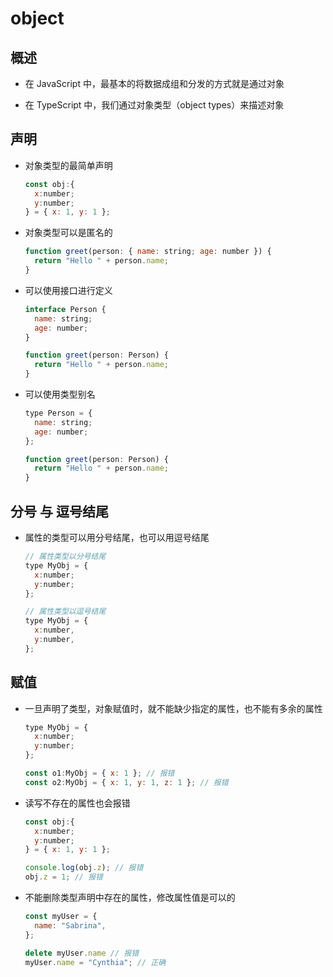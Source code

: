 # object

## 概述

+ 在 JavaScript 中，最基本的将数据成组和分发的方式就是通过对象

+ 在 TypeScript 中，我们通过对象类型（object types）来描述对象

## 声明

+ 对象类型的最简单声明

  ```js
  const obj:{
    x:number;
    y:number;
  } = { x: 1, y: 1 };
  ```

+ 对象类型可以是匿名的

  ```js
  function greet(person: { name: string; age: number }) {
    return "Hello " + person.name;
  }
  ```

+ 可以使用接口进行定义

  ```js
  interface Person {
    name: string;
    age: number;
  }

  function greet(person: Person) {
    return "Hello " + person.name;
  }
  ```

+ 可以使用类型别名

  ```js
  type Person = {
    name: string;
    age: number;
  };

  function greet(person: Person) {
    return "Hello " + person.name;
  }
  ```

## 分号 与 逗号结尾

+ 属性的类型可以用分号结尾，也可以用逗号结尾

  ```js
  // 属性类型以分号结尾
  type MyObj = {
    x:number;
    y:number;
  };

  // 属性类型以逗号结尾
  type MyObj = {
    x:number,
    y:number,
  };
  ```

## 赋值

+ 一旦声明了类型，对象赋值时，就不能缺少指定的属性，也不能有多余的属性

  ```js
  type MyObj = {
    x:number;
    y:number;
  };

  const o1:MyObj = { x: 1 }; // 报错
  const o2:MyObj = { x: 1, y: 1, z: 1 }; // 报错
  ```

+ 读写不存在的属性也会报错

  ```js
  const obj:{
    x:number;
    y:number;
  } = { x: 1, y: 1 };

  console.log(obj.z); // 报错
  obj.z = 1; // 报错
  ```

+ 不能删除类型声明中存在的属性，修改属性值是可以的

  ```js
  const myUser = {
    name: "Sabrina",
  };

  delete myUser.name // 报错
  myUser.name = "Cynthia"; // 正确
  ```
